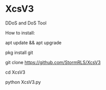 # XcsV3
DDoS and DoS Tool

How to install:

apt update && apt upgrade

pkg install git

git clone 
https://github.com/StormRLS/XcsV3

cd XcsV3

python XcsV3.py
